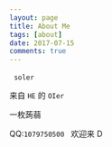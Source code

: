 ```yaml
---
layout: page
title: About Me
tags: [about]
date: 2017-07-15
comments: true
---
```

 
`soler`

来自 `HE` 的 `OIer`

一枚蒟蒻

QQ:`1079750500`
 
欢迎来 D
